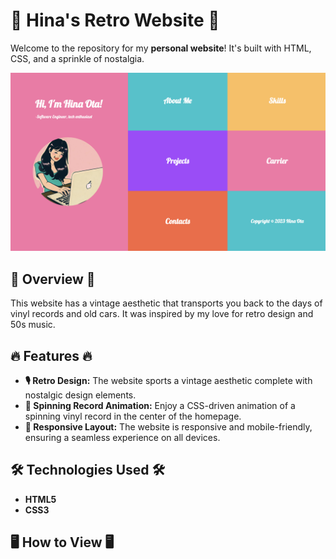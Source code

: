 # 🌟 Hina's Retro Website 🌟

Welcome to the repository for my **personal website**! It's built with HTML, CSS, and a sprinkle of nostalgia. 

![Preview of Hina's Retro Website](./preview.png)

## 🚀 Overview 🚀

This website has a vintage aesthetic that transports you back to the days of vinyl records and old cars. It was inspired by my love for retro design and 50s music. 

## 🔥 Features 🔥

* **🎙 Retro Design:** The website sports a vintage aesthetic complete with nostalgic design elements. 
* **💽 Spinning Record Animation:** Enjoy a CSS-driven animation of a spinning vinyl record in the center of the homepage. 
* **📱 Responsive Layout:** The website is responsive and mobile-friendly, ensuring a seamless experience on all devices.

## 🛠 Technologies Used 🛠

* **HTML5**
* **CSS3**

## 🖥 How to View 🖥




